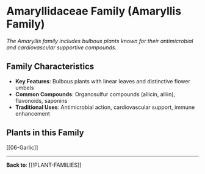 # Amaryllidaceae Family (Amaryllis Family)

*The Amaryllis family includes bulbous plants known for their antimicrobial and cardiovascular supportive compounds.*

## Family Characteristics
- **Key Features**: Bulbous plants with linear leaves and distinctive flower umbels
- **Common Compounds**: Organosulfur compounds (allicin, alliin), flavonoids, saponins
- **Traditional Uses**: Antimicrobial action, cardiovascular support, immune enhancement

## Plants in this Family

[[06-Garlic]]

---

**Back to**: [[!PLANT-FAMILIES]]